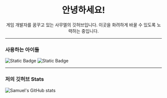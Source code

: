 # <div align="center">안녕하세요!</div>  
<div align="center">
  게임 개발자를 꿈꾸고 있는 사무엘의 깃허브입니다. 이곳을 화려하게 바꿀 수 있도록 노력하는 중입니다.
</div>  

___  
### 사용하는 아이들
![Static Badge](https://img.shields.io/badge/Unity-black?style=for-the-badge&logo=Unity&logoColor=black&labelColor=DCDCDC&color=DCDCDC)
 ![Static Badge](https://img.shields.io/badge/C%23-512BD4?style=for-the-badge&logo=C%23&logoColor=white&labelColor=512BD4&color=512BD4)
 ___
 ### 저의 깃허브 Stats  
 ![Samuel's GitHub stats](https://github-readme-stats.vercel.app/api?username=Yangsamuel726&show_icons=true&theme=radical)
